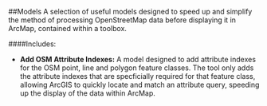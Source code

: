 ##Models
A selection of useful models designed to speed up and simplify the method of processing OpenStreetMap data before displaying it in ArcMap, contained within a toolbox.

####Includes:
* **Add OSM Attribute Indexes:** A model designed to add attribute indexes for the OSM point, line and polygon feature classes. The tool only adds the attribute indexes that are specficially required for that feature class, allowing ArcGIS to quickly locate and match an attribute query, speeding up the display of the data within ArcMap.
